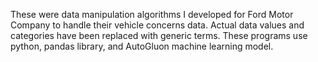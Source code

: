 These were data manipulation algorithms I developed for Ford Motor Company to handle their vehicle concerns data. Actual data values and categories have been replaced with generic terms. These programs use python, pandas library, and AutoGluon machine learning model.
